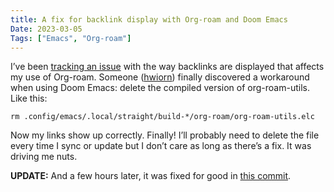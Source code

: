 ```yaml
---
title: A fix for backlink display with Org-roam and Doom Emacs
Date: 2023-03-05
Tags: ["Emacs", "Org-roam"]
---
```



I’ve been [tracking an issue](https://github.com/org-roam/org-roam/issues/2198#issuecomment-1449331444) with the way backlinks are displayed that affects my use of Org-roam. Someone ([hwiorn](https://github.com/hwiorn)) finally discovered a workaround when using Doom Emacs: delete the compiled version of org-roam-utils. Like this:

    rm .config/emacs/.local/straight/build-*/org-roam/org-roam-utils.elc

Now my links show up correctly. Finally! I’ll probably need to delete the file every time I sync or update but I don’t care as long as there’s a fix. It was driving me nuts.

**UPDATE:** And a few hours later, it was fixed for good in [this commit](https://github.com/org-roam/org-roam/commit/f7dc81e494e55923a9e926a817e381152ec56f52).

